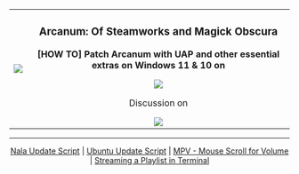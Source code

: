 <table align="center">
<tbody>
  <tr>
    <td align="center">
      <img src="https://i.imgur.com/Z5SA3X9.png" /></td>
    <td align="center">
      <h3 align="center">Arcanum: Of Steamworks and Magick Obscura</h3>
      <p><b>[HOW TO] Patch Arcanum with UAP and other essential extras on Windows 11 & 10 on</b></p>
      <a href="https://steamcommunity.com/sharedfiles/filedetails/?id=2311393823">
      <img src="https://community.akamai.steamstatic.com/public/shared/images/header/logo_steam.svg?t=962016" />
      </a>
      <p>Discussion on</p>
      <a href="https://www.reddit.com/r/arcanum/comments/kfgv8a/how_to_patch_arcanum_with_uap_and_other_essential/">
      <img src="https://upload.wikimedia.org/wikipedia/en/1/1f/Reddit_logo_2023.svg" />
      </a>
    </td>
  </tr>
</tbody>
</table>

<hr />

<div align="center">
    <a href="https://gist.github.com/brandleesee/7402ae658f7e0be4d2e16f575e6908e9">Nala Update Script</a> | <a href="https://gist.github.com/brandleesee/79ccf8f8bdffaebbd7d251ed8ae173f6">Ubuntu Update Script</a> | <a href="https://gist.github.com/brandleesee/d9240448e236c09cf6bf608d3530adad">MPV - Mouse Scroll for Volume</a> | <a href="https://gist.github.com/brandleesee/dfe50af63562b81e3a684139a0feaf57">Streaming a Playlist in Terminal</a>
</div>
